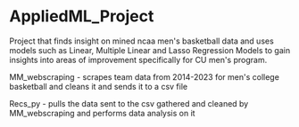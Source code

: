 # AppliedML_Project

Project that finds insight on mined ncaa men's basketball data and uses models such as Linear, Multiple Linear and Lasso Regression Models to gain insights into areas of improvement specifically for CU men's program.


MM_webscraping - scrapes team data from 2014-2023 for men's college basketball and cleans it and sends it to a csv file

Recs_py - pulls the data sent to the csv gathered and cleaned by MM_webscraping and performs data analysis on it
